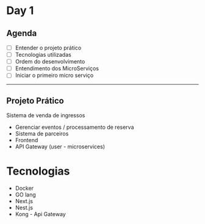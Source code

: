 # Day 1

## Agenda
- [ ] Entender o projeto prático
- [ ] Tecnologias utilizadas
- [ ] Ordem do desenvolvimento
- [ ] Entendimento dos MicroServiços
- [ ] Iniciar o primeiro micro serviço

---------------
## Projeto Prático
Sistema de venda de ingressos

* Gerenciar eventos / processamento de reserva
* Sistema de parceiros
* Frontend
* API Gateway (user - microservices)

# Tecnologias

* Docker
* GO lang
* Next.js
* Nest.js
* Kong - Api Gateway